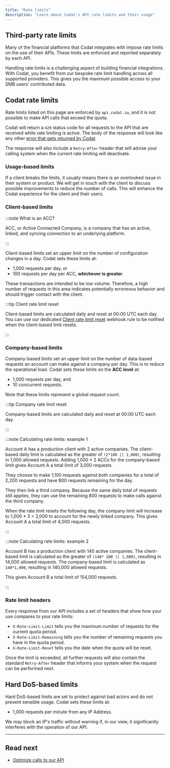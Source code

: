 ```yaml
---
title: "Rate limits"
description: "Learn about Codat's API rate limits and their usage"
---
```


## Third-party rate limits

Many of the financial platforms that Codat integrates with impose rate limits on the use of their APIs. These limits are enforced and reported separately by each API.

Handling rate limits is a challenging aspect of building financial integrations. With Codat, you benefit from our bespoke rate limit handling across all supported providers. This gives you the maximum possible access to your SMB users' contributed data.

## Codat rate limits

Rate limits listed on this page are enforced by `api.codat.io`, and it is not possible to make API calls that exceed the quota.

Codat will return a `429` status code for all requests to the API that are received while rate limiting is active. The body of the response will look like any other [error that gets returned by Codat](/using-the-api/errors).

The response will also include a `Retry-After` header that will advise your calling system when the current rate limiting will deactivate.

### Usage-based limits

If a client breaks the limits, it usually means there is an overlooked issue in their system or product. We will get in touch with the client to discuss possible improvements to reduce the number of calls. This will enhance the Codat experience for the client and their users. 

### Client-based limits

:::note What is an ACC?

ACC, or Active Connected Company, is a company that has an active, linked, and syncing connection to an underlying platform.

:::

Client-based limits set an upper limit on the number of configuration changes in a day. Codat sets these limits at: 

- 1,000 requests per day, or
- 100 requests per day per ACC, **whichever is greater**. 

These transactions are intended to be low volume. Therefore, a high number of requests in this area indicates potentially erroneous behavior and should trigger contact with the client. 

:::tip Client rate limit reset

Client-based limits are calculated daily and reset at 00:00 UTC each day. You can use our dedicated [Client rate limit reset](/using-the-api/webhooks/core-rules-types#client-rate-limit-reset) webhook rule to be notified when the client-based limit resets.

:::


### Company-based limits

Company-based limits set an upper limit on the number of data-based requests an account can make against a company per day. This is to reduce the operational load. Codat sets these limits on the **ACC level** at: 

- 1,000 requests per day, and
- 10 concurrent requests.

Note that these limits represent a global request count.

:::tip Company rate limit reset

Company-based limits are calculated daily and reset at 00:00 UTC each day. 

:::

:::note Calculating rate limits: example 1

Account A has a production client with 2 active companies. The client-based daily limit is calculated as the greater of `(2*100 || 1,000)`, resulting in 1,000 allowed requests. Adding 1,000 \* 2 ACCs for the company-based limit gives Account A a total limit of 3,000 requests. 

They choose to make 1,100 requests against both companies for a total of 2,200 requests and have 800 requests remaining for the day. 

They then link a third company. Because the same daily total of requests still applies, they can use the remaining 800 requests to make calls against the third company.

When the rate limit resets the following day, the company limit will increase to 1,000 \* 3 = 3,000 to account for the newly linked company. This gives Account A a total limit of 4,000 requests.

:::

:::note Calculating rate limits: example 2

Account B has a production client with 140 active companies. The client-based limit is calculated as the greater of `(140* 100 || 1,000)`, resulting in 14,000 allowed requests. The company-based limit is calculated as `140*1,000`, resulting in 140,000 allowed requests. 

This gives Account B a total limit of 154,000 requests.

:::

### Rate limit headers

Every response from our API includes a set of headers that show how your use compares to your rate limits: 
- `X-Rate-Limit-Limit` tells you the maximum number of requests for the current quota period.
- `X-Rate-Limit-Remaining` tells you the number of remaining requests you have in the quota period.
- `X-Rate-Limit-Reset` tells you the date when the quota will be reset.

Once the limit is exceeded, all further requests will also contain the standard `Retry-After` header that informs your system when the request can be performed next. 

## Hard DoS-based limits

Hard DoS-based limits are set to protect against bad actors and do not prevent sensible usage. Codat sets these limits at: 

- 1,000 requests per minute from any IP Address.

We may block an IP's traffic without warning if, in our view, it significantly interferes with the operation of our API.

---

## Read next

- [Optimize calls to our API](/using-the-api/optimizing-api-calls)